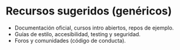 # Recursos sugeridos (genéricos)
- Documentación oficial, cursos intro abiertos, repos de ejemplo.
- Guías de estilo, accesibilidad, testing y seguridad.
- Foros y comunidades (código de conducta).